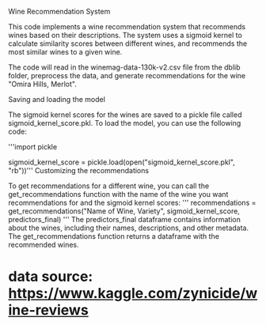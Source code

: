 Wine Recommendation System

This code implements a wine recommendation system that recommends wines based on their descriptions. The system uses a sigmoid kernel to calculate similarity scores between different wines, and recommends the most similar wines to a given wine.

The code will read in the winemag-data-130k-v2.csv file from the dblib folder, preprocess the data, and generate recommendations for the wine "Omira Hills, Merlot".

Saving and loading the model

The sigmoid kernel scores for the wines are saved to a pickle file called sigmoid_kernel_score.pkl. To load the model, you can use the following code:

'''import pickle

sigmoid_kernel_score = pickle.load(open("sigmoid_kernel_score.pkl", "rb"))'''
Customizing the recommendations

To get recommendations for a different wine, you can call the get_recommendations function with the name of the wine you want recommendations for and the sigmoid kernel scores:
'''
recommendations = get_recommendations("Name of Wine, Variety", sigmoid_kernel_score, predictors_final)
'''
The predictors_final dataframe contains information about the wines, including their names, descriptions, and other metadata. The get_recommendations function returns a dataframe with the recommended wines.

# data source: https://www.kaggle.com/zynicide/wine-reviews

